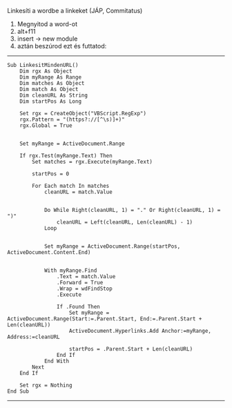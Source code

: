 Linkesíti a wordbe a linkeket (JÁP, Commitatus)

1. Megnyitod a word-ot
2. alt+f11
3. insert -> new module
4. aztán beszúrod ezt és futtatod:

-----------------------
    Sub LinkesitMindenURL()
        Dim rgx As Object
        Dim myRange As Range
        Dim matches As Object
        Dim match As Object
        Dim cleanURL As String
        Dim startPos As Long
      
        Set rgx = CreateObject("VBScript.RegExp")
        rgx.Pattern = "(https?://[^\s)]+)"
        rgx.Global = True
        
     
        Set myRange = ActiveDocument.Range
        
        If rgx.Test(myRange.Text) Then
            Set matches = rgx.Execute(myRange.Text)
            
            startPos = 0
            
            For Each match In matches
                cleanURL = match.Value
                
                
                Do While Right(cleanURL, 1) = "." Or Right(cleanURL, 1) = ")"
                    cleanURL = Left(cleanURL, Len(cleanURL) - 1)
                Loop
                
                
                Set myRange = ActiveDocument.Range(startPos, ActiveDocument.Content.End)
                
                
                With myRange.Find
                    .Text = match.Value
                    .Forward = True
                    .Wrap = wdFindStop
                    .Execute
                    
                    If .Found Then
                        Set myRange = ActiveDocument.Range(Start:=.Parent.Start, End:=.Parent.Start + Len(cleanURL))
                        ActiveDocument.Hyperlinks.Add Anchor:=myRange, Address:=cleanURL
                        
                        startPos = .Parent.Start + Len(cleanURL)
                    End If
                End With
            Next
        End If
        
        Set rgx = Nothing
    End Sub
--------------------
